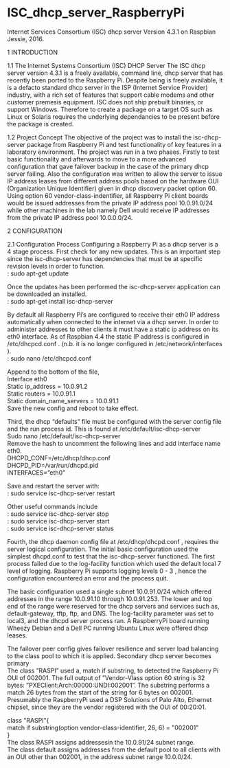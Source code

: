 # ISC_dhcp_server_RaspberryPi
Internet Services Consortium (ISC) dhcp server Version 4.3.1 on Raspbian Jessie, 2016.

1    INTRODUCTION

1.1    The Internet Systems Consortium (ISC) DHCP Server
The ISC dhcp server version 4.3.1 is a freely available, command line, dhcp server that has recently been ported to the Raspberry Pi. Despite being is freely available, it is a defacto standard dhcp server in the ISP (Internet Service Provider) industry, with a rich set of features that support cable modems and other customer premesis equipment. ISC does not ship prebuilt binaries, or support Windows. Therefore to create a package on a target OS such as Linux or Solaris requires the underlying dependancies to be present before the package is created.

1.2    Project Concept
The objective of the project was to install the isc-dhcp-server package from Raspberry Pi and test functionality of key features in a laboratory environment. The project was run in a two phases. Firstly to test basic functionality and afterwards to move to a more advanced configuration that gave failover backup in the case of the primary dhcp server failing. Also the configuration was written to allow the server to issue IP address leases from different address pools based on the hardware OUI (Organization Unique Identifier) given in dhcp discovery packet option 60. Using option 60 vendor-class-indentifier, all Raspberry Pi client boards would be issued addresses from the private IP address pool 10.0.91.0/24 while other machines in the lab namely Dell would receive IP addresses from the private IP address pool 10.0.0.0/24.

2   CONFIGURATION

2.1    Configuration Process
Configuring a Raspberry Pi as a dhcp server is a 4 stage process.
First check for any new updates. This is an important step since the isc-dhcp-server has dependencies that must be at specific revision levels in order to function.  
: sudo apt-get update  

Once the updates has been performed the isc-dhcp-server application can be downloaded an installed.  
: sudo apt-get install isc-dhcp-server  

By default all Raspberry Pi’s are configured to receive their eth0 IP address automatically when connected to the internet via a dhcp server. In order to administer addresses to other clients it must have a static ip address on its eth0 interface. As of Raspbian 4.4 the static IP address is configured in /etc/dhcpcd.conf . (n.b. it is no longer configured in /etc/network/interfaces ).  
: sudo nano /etc/dhcpcd.conf 
  
Append to the bottom of the file,  
Interface eth0  
Static ip_address = 10.0.91.2  
Static routers = 10.0.91.1  
Static domain_name_servers = 10.0.91.1  
Save the new config and reboot to take effect.  
  
Third, the dhcp “defaults” file must be configured with the server config file and the run process id.   This is found at /etc/default/isc-dhcp-server  
Sudo nano /etc/default/isc-dhcp-server  
Remove the hash to uncomment the following lines and add interface name eth0.  
DHCPD_CONF=/etc/dhcp/dhcp.conf  
DHCPD_PID=/var/run/dhcpd.pid  
INTERFACES=”eth0” 
  
Save and restart the server with:  
: sudo service isc-dhcp-server restart  
  
Other useful commands include  
: sudo service isc-dhcp-server stop  
: sudo service isc-dhcp-server start  
: sudo service isc-dhcp-server status  
  
Fourth, the dhcp daemon config file at /etc/dhcp/dhcpd.conf , requires the server logical configuration. The initial basic configuration used the simplest dhcpd.conf to test that the isc-dhcp-server functioned. The first process failed due to the log-facility function which used the default local 7 level of logging. Raspberry Pi supports logging levels 0 - 3 , hence the configuration encountered an error and the process quit.
  
The basic configuration used a single subnet 10.0.91.0/24 which offered addresses in the range 10.0.91.10 through 10.0.91.253. The lower and top end of the range were reserved for the dhcp servers and services such as, default-gateway, tftp, ftp, and DNS. The log-facility parameter was set to local3, and the dhcpd server process ran. A RaspberryPi board running Wheezy Debian and a Dell PC running Ubuntu Linux were offered dhcp leases.
  
The failover peer config gives failover resilience and server load balancing to the class pool to which it is applied. Secondary dhcp server becomes primary  
The class ”RASPI” used a, match if substring, to detected the Raspberry Pi OUI of 002001. The full output of ”Vendor-Vlass option 60 string is 32 bytes: ”PXEClient:Arch:00000:UNDI:002001”. The substring performs a match 26 bytes from the start of the string for 6 bytes on 002001.  
Presumably the RaspberryPi used a DSP Solutions of Palo Alto, Ethernet chipset, since they are the vendor registered with the OUI of 00:20:01.  
  
class "RASPI"{  
match if substring(option vendor-class-identifier, 26, 6) = "002001"  
}  
The class RASPI assigns addressesin the 10.0.91/24 subnet range.  
The class default assigns addresses from the default pool to all clients with an OUI other than 002001, in the address subnet range 10.0.0/24.  

